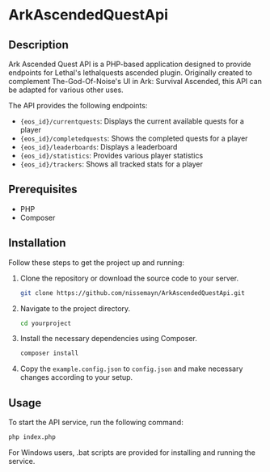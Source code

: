 # ArkAscendedQuestApi

## Description

Ark Ascended Quest API is a PHP-based application designed to provide endpoints for Lethal's lethalquests ascended plugin. Originally created to complement The-God-Of-Noise's UI in Ark: Survival Ascended, this API can be adapted for various other uses.

The API provides the following endpoints:

- `{eos_id}/currentquests`: Displays the current available quests for a player
- `{eos_id}/completedquests`: Shows the completed quests for a player
- `{eos_id}/leaderboards`: Displays a leaderboard
- `{eos_id}/statistics`: Provides various player statistics
- `{eos_id}/trackers`: Shows all tracked stats for a player

## Prerequisites

- PHP
- Composer

## Installation

Follow these steps to get the project up and running:

1. Clone the repository or download the source code to your server.

    ```bash
    git clone https://github.com/nissemayn/ArkAscendedQuestApi.git
    ```

2. Navigate to the project directory.

    ```bash
    cd yourproject
    ```

3. Install the necessary dependencies using Composer.

    ```bash
    composer install
    ```

4. Copy the `example.config.json` to `config.json` and make necessary changes according to your setup.


## Usage

To start the API service, run the following command:

```bash
php index.php
```

For Windows users, .bat scripts are provided for installing and running the service.